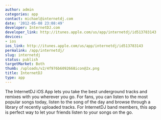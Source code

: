 ```yaml
---
author: admin
categories: app
contact: michael@internetdj.com
date: '2012-05-08 23:08:49'
developer: InternetDJ.com
developer_link: http://itunes.apple.com/us/app/internetdj/id513783143
devices: 
- ios
ios_link: http://itunes.apple.com/us/app/internetdj/id513783143
permalink: /app/internetdj/
slug: internetdj
status: publish
targetMarket: Both
thumb: /uploads/v2/4f976b6092668icon@2x.png
title: InternetDJ
type: app
---
```


The InternetDJ iOS App lets you take the best underground tracks and remixes with you wherever you go. For fans, you can listen to the most popular songs today, listen to the song of the day and browse through a library of recently uploaded tracks. For InternetDJ band members, this app is perfect way to let your friends listen to your songs on the go.